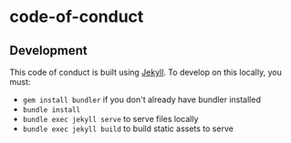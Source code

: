 # code-of-conduct

## Development
This code of conduct is built using [Jekyll](www.jekyllrb.com). To develop on this locally, you must:
- `gem install bundler` if you don't already have bundler installed
- `bundle install`
- `bundle exec jekyll serve` to serve files locally
- `bundle exec jekyll build` to build static assets to serve
